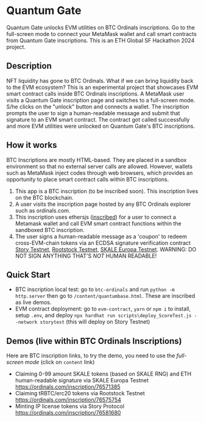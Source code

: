 # Quantum Gate 
Quantum Gate unlocks EVM utilities on BTC Ordinals inscriptions. Go to the full-screen mode to connect your MetaMask wallet and call smart contracts from Quantum Gate inscriptions. This is an ETH Global SF Hackathon 2024 project.

## Description
NFT liquidity has gone to BTC Ordinals. What if we can bring liquidity back to the EVM ecosystem? This is an experimental project that showcases EVM smart contract calls inside BTC Ordinals inscriptions. A MetaMask user visits a Quantum Gate inscription page and switches to a full-screen mode. S/he clicks on the "unlock" button and connects a wallet. The inscription prompts the user to sign a human-readable message and submit that signature to an EVM smart contract. The contract got called successfully and more EVM utilities were unlocked on Quantum Gate's BTC inscriptions.

## How it works
BTC Inscriptions are mostly HTML-based. They are placed in a sandbox environment so that no external server calls are allowed. However, wallets such as MetaMask inject codes through web browsers, which provides an opportunity to place smart contract calls within BTC inscriptions.
1. This app is a BTC inscription (to be inscribed soon). This inscription lives on the BTC blockchain.
2. A user visits the inscription page hosted by any BTC Ordinals explorer such as ordinals.com.
3. This inscription uses ethersjs ([inscribed](https://ordinals.com/inscription/10d92ec11b31ea21752ac46781d109bcf53bba04ae9b1044747057335c77ef9ci0)) for a user to connect a Metamask wallet and call EVM smart contract functions within the sandboxed BTC inscription.
4. The user signs a human-readable message as a 'coupon' to redeem cross-EVM-chain tokens via an ECDSA signature verification contract [Story Testnet](https://testnet.storyscan.xyz/address/0x36b27c1C110856B1eB0Eae44E33cC62c97e556b5), [Rootstock Testnet](https://explorer.testnet.rootstock.io/address/0x36b27c1c110856b1eb0eae44e33cc62c97e556b5), [SKALE Europa Testnet](https://juicy-low-small-testnet.explorer.testnet.skalenodes.com/address/0x36b27c1C110856B1eB0Eae44E33cC62c97e556b5). WARNING: DO NOT SIGN ANYTHING THAT'S _NOT_ HUMAN READABLE!

## Quick Start
- BTC inscription local test: go to `btc-ordinals` and run `python -m http.server` then go to `/content/quantumbase.html`. These are inscribed as live demos.
- EVM contract deployment: go to `evm-contract`, `yarn` or `npm i` to install, setup `.env`, and deploy `npx hardhat run scripts\deploy_ScoreTest.js --network storytest` (this will deploy on Story Testnet)

## Demos (live within BTC Ordinals Inscriptions)
Here are BTC inscription links, to try the demo, you need to use the *full-screen mode* (click on `content` link)
- Claiming 0-99 amount SKALE tokens (based on SKALE RNG) and ETH human-readable signature via SKALE Europa Testnet https://ordinals.com/inscription/76571385
- Claiming tRBTC/erc20 tokens via Rootstock Testnet https://ordinals.com/inscription/76575754
- Minting IP license tokens via Story Protocol https://ordinals.com/inscription/76581680
